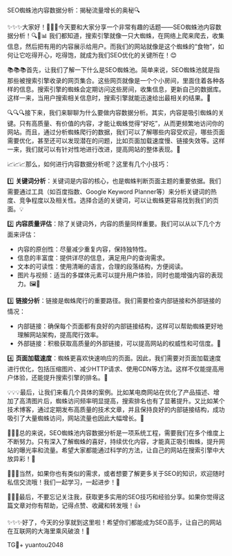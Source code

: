 SEO蜘蛛池内容数据分析：揭秘流量增长的奥秘🔍

✨✨✨大家好！👋👋👋今天要和大家分享一个非常有趣的话题——SEO蜘蛛池内容数据分析！🔍🔎📊 我们都知道，搜索引擎就像一只大蜘蛛，在网络上爬来爬去，收集信息，然后把有用的内容展示给用户。而我们的网站就像是这个蜘蛛的“食物”，如何让它吃得开心，吃得饱，就成为我们SEO优化的关键所在！😊

📚📚📚首先，让我们了解一下什么是SEO蜘蛛池。简单来说，SEO蜘蛛池就是指那些被搜索引擎收录的网页集合。这些网页就像是一个个小房间，里面住着各种各样的信息。搜索引擎的蜘蛛会定期访问这些房间，收集信息，更新自己的数据库。这样一来，当用户搜索相关信息时，搜索引擎就能迅速给出最相关的结果。🎯

🔍🔍🔍接下来，我们来聊聊为什么要做内容数据分析。其实，内容是吸引蜘蛛的关键。只有高质量、有价值的内容，才能让蜘蛛觉得“好吃”，从而更频繁地访问你的网站。而且，通过分析蜘蛛爬行的数据，我们可以了解哪些内容受欢迎，哪些页面需要优化，甚至还可以发现潜在的问题，比如页面加载速度慢、链接失效等。这样一来，我们就可以有针对性地进行改进，提高网站的整体表现。🚀

📈📈📈那么，如何进行内容数据分析呢？这里有几个小技巧：

1️⃣ **关键词分析**：关键词是内容的核心，也是蜘蛛判断页面主题的重要依据。我们需要通过工具（如百度指数、Google Keyword Planner等）来分析关键词的热度、竞争程度以及相关性。选择合适的关键词，可以让蜘蛛更容易找到我们的页面。💡

2️⃣ **内容质量评估**：除了关键词外，内容的质量同样重要。我们可以从以下几个方面来评估：
   - 内容的原创性：尽量减少重复内容，保持独特性。
   - 信息的丰富度：提供详尽的信息，满足用户的查询需求。
   - 文本的可读性：使用清晰的语言，合理的段落结构，方便阅读。
   - 图片与视频：适当的多媒体元素可以提升用户体验，同时也能增强内容的表现力。🖼️🎥

3️⃣ **链接分析**：链接是蜘蛛爬行的重要路径。我们需要检查内部链接和外部链接的情况：
   - 内部链接：确保每个页面都有良好的内部链接结构，这样可以帮助蜘蛛更好地理解网站架构，提高爬行效率。
   - 外部链接：积极获取高质量的外部链接，可以提高网站的权威性和可信度。🔗

4️⃣ **页面加载速度**：蜘蛛更喜欢快速响应的页面。因此，我们需要对页面加载速度进行优化，包括压缩图片、减少HTTP请求、使用CDN等方法。这样不仅能提高用户体验，还能提升搜索引擎的排名。🚀

💡💡💡最后，让我们来看几个具体的案例。比如某电商网站在优化了产品描述、增加了高清图片后，蜘蛛访问频率明显提高，搜索排名也有了显著提升。又比如某个技术博客，通过定期发布高质量的技术文章，并且保持良好的内部链接结构，成功吸引了大量蜘蛛访问，网站流量也因此大幅增长。🎉

🌈🌈🌈总的来说，SEO蜘蛛池内容数据分析是一项系统工程，需要我们在多个维度上不断努力。只有深入了解蜘蛛的喜好，持续优化内容，才能真正吸引蜘蛛，提升网站的曝光率和流量。希望大家都能通过科学的方法，让自己的网站在搜索引擎中大放异彩！🌟

🎯🎯🎯当然，如果你也有类似的需求，或者想要了解更多关于SEO的知识，欢迎随时私信交流哦！我们一起学习，一起进步！🤝

🎁🎁🎁最后，不要忘记关注我，获取更多实用的SEO技巧和经验分享。如果你觉得这篇文章对你有帮助，记得点赞、收藏和转发哦！👍

✨✨✨好了，今天的分享就到这里啦！希望你们都能成为SEO高手，让自己的网站在互联网的大海里乘风破浪！🌊

TG💪+ yuantou2048